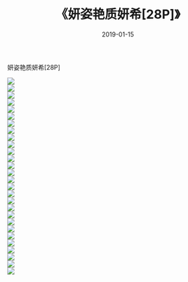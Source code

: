 ﻿---
layout: post
title:  《妍姿艳质妍希[28P]》
date:   2019-01-15
img: http://pic.660000.xyz/1:/性感/2019/妍姿艳质妍希[28P]/000.jpg
categories: [美女, 清纯, 唯美]
---

妍姿艳质妍希[28P]

  ![](http://pic.660000.xyz/1:/性感/2019/妍姿艳质妍希[28P]/001.jpg) <br> ![](http://pic.660000.xyz/1:/性感/2019/妍姿艳质妍希[28P]/002.jpg) <br> ![](http://pic.660000.xyz/1:/性感/2019/妍姿艳质妍希[28P]/003.jpg) <br> ![](http://pic.660000.xyz/1:/性感/2019/妍姿艳质妍希[28P]/004.jpg) <br> ![](http://pic.660000.xyz/1:/性感/2019/妍姿艳质妍希[28P]/005.jpg) <br> ![](http://pic.660000.xyz/1:/性感/2019/妍姿艳质妍希[28P]/006.jpg) <br> ![](http://pic.660000.xyz/1:/性感/2019/妍姿艳质妍希[28P]/007.jpg) <br> ![](http://pic.660000.xyz/1:/性感/2019/妍姿艳质妍希[28P]/008.jpg) <br> ![](http://pic.660000.xyz/1:/性感/2019/妍姿艳质妍希[28P]/009.jpg) <br> ![](http://pic.660000.xyz/1:/性感/2019/妍姿艳质妍希[28P]/010.jpg) <br> ![](http://pic.660000.xyz/1:/性感/2019/妍姿艳质妍希[28P]/011.jpg) <br> ![](http://pic.660000.xyz/1:/性感/2019/妍姿艳质妍希[28P]/012.jpg) <br> ![](http://pic.660000.xyz/1:/性感/2019/妍姿艳质妍希[28P]/013.jpg) <br> ![](http://pic.660000.xyz/1:/性感/2019/妍姿艳质妍希[28P]/014.jpg) <br> ![](http://pic.660000.xyz/1:/性感/2019/妍姿艳质妍希[28P]/015.jpg) <br> ![](http://pic.660000.xyz/1:/性感/2019/妍姿艳质妍希[28P]/016.jpg) <br> ![](http://pic.660000.xyz/1:/性感/2019/妍姿艳质妍希[28P]/017.jpg) <br> ![](http://pic.660000.xyz/1:/性感/2019/妍姿艳质妍希[28P]/018.jpg) <br> ![](http://pic.660000.xyz/1:/性感/2019/妍姿艳质妍希[28P]/019.jpg) <br> ![](http://pic.660000.xyz/1:/性感/2019/妍姿艳质妍希[28P]/020.jpg) <br> ![](http://pic.660000.xyz/1:/性感/2019/妍姿艳质妍希[28P]/021.jpg) <br> ![](http://pic.660000.xyz/1:/性感/2019/妍姿艳质妍希[28P]/022.jpg) <br> ![](http://pic.660000.xyz/1:/性感/2019/妍姿艳质妍希[28P]/023.jpg) <br> ![](http://pic.660000.xyz/1:/性感/2019/妍姿艳质妍希[28P]/024.jpg) <br> ![](http://pic.660000.xyz/1:/性感/2019/妍姿艳质妍希[28P]/025.jpg) <br> ![](http://pic.660000.xyz/1:/性感/2019/妍姿艳质妍希[28P]/026.jpg) <br> ![](http://pic.660000.xyz/1:/性感/2019/妍姿艳质妍希[28P]/027.jpg) <br> ![](http://pic.660000.xyz/1:/性感/2019/妍姿艳质妍希[28P]/028.jpg) <br>